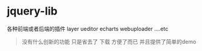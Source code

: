 # jquery-lib
各种前端或者后端的插件 layer  ueditor echarts webuploader ....etc

>没有什么创新的功能 只是省去了 下载 方便了而已  并且提供了简单的demo
